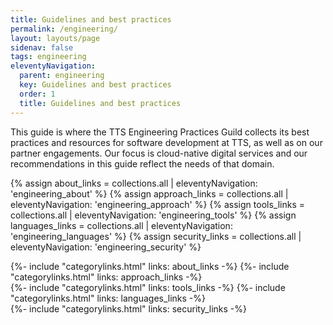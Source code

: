 ```yaml
---
title: Guidelines and best practices
permalink: /engineering/
layout: layouts/page
sidenav: false
tags: engineering
eleventyNavigation: 
  parent: engineering
  key: Guidelines and best practices
  order: 1
  title: Guidelines and best practices
---
```

This guide is where the TTS Engineering Practices Guild collects its best practices and resources for software development at TTS, as well as on our partner engagements. Our focus is cloud-native digital services and our recommendations in this guide reflect the needs of that domain.

{% assign about_links = collections.all | eleventyNavigation: 'engineering_about' %}
{% assign approach_links = collections.all | eleventyNavigation: 'engineering_approach' %}
{% assign tools_links = collections.all | eleventyNavigation: 'engineering_tools' %}
{% assign languages_links = collections.all | eleventyNavigation: 'engineering_languages' %}
{% assign security_links = collections.all | eleventyNavigation: 'engineering_security' %}

<div class="grid-row">
  {%- include "categorylinks.html" links: about_links  -%}
  {%- include "categorylinks.html" links: approach_links -%}
</div>
<div class="grid-row">
  {%- include "categorylinks.html" links: tools_links  -%}
  {%- include "categorylinks.html" links: languages_links  -%}
</div>
<div class="grid-row">
  {%- include "categorylinks.html" links: security_links -%}
</div>
